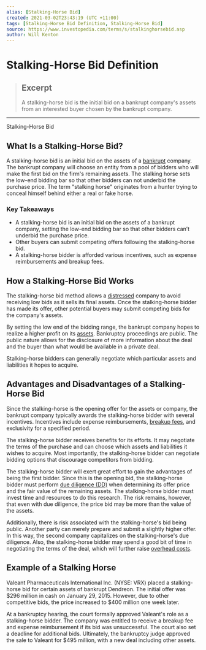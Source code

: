 ```yaml
---
alias: [Stalking-Horse Bid]
created: 2021-03-02T23:43:19 (UTC +11:00)
tags: [Stalking-Horse Bid Definition, Stalking-Horse Bid]
source: https://www.investopedia.com/terms/s/stalkinghorsebid.asp
author: Will Kenton
---
```


# Stalking-Horse Bid Definition

> ## Excerpt
> A stalking-horse bid is the initial bid on a bankrupt company's assets from an interested buyer chosen by the bankrupt company.

---

Stalking-Horse Bid
## What Is a Stalking-Horse Bid?

A stalking-horse bid is an initial bid on the assets of a [bankrupt](https://www.investopedia.com/terms/b/bankruptcy.asp) company. The bankrupt company will choose an entity from a pool of bidders who will make the first bid on the firm's remaining assets. The stalking horse sets the low-end bidding bar so that other bidders can not underbid the purchase price. The term "stalking horse" originates from a hunter trying to conceal himself behind either a real or fake horse.

### Key Takeaways

-   A stalking-horse bid is an initial bid on the assets of a bankrupt company, setting the low-end bidding bar so that other bidders can’t underbid the purchase price. 
-   Other buyers can submit competing offers following the stalking-horse bid. 
-   A stalking-horse bidder is afforded various incentives, such as expense reimbursements and breakup fees.

## How a Stalking-Horse Bid Works

The stalking-horse bid method allows a [distressed](https://www.investopedia.com/terms/f/financial_distress.asp) company to avoid receiving low bids as it sells its final assets. Once the stalking-horse bidder has made its offer, other potential buyers may submit competing bids for the company's assets.

By setting the low end of the bidding range, the bankrupt company hopes to realize a higher profit on its [assets](https://www.investopedia.com/terms/a/asset.asp). Bankruptcy proceedings are public. The public nature allows for the disclosure of more information about the deal and the buyer than what would be available in a private deal.

Stalking-horse bidders can generally negotiate which particular assets and liabilities it hopes to acquire.

## Advantages and Disadvantages of a Stalking-Horse Bid

Since the stalking-horse is the opening offer for the assets or company, the bankrupt company typically awards the stalking-horse bidder with several incentives. Incentives include expense reimbursements, [breakup fees](https://www.investopedia.com/terms/b/breakup-fee.asp), and exclusivity for a specified period. 

The stalking-horse bidder receives benefits for its efforts. It may negotiate the terms of the purchase and can choose which assets and liabilities it wishes to acquire. Most importantly, the stalking-horse bidder can negotiate bidding options that discourage competitors from bidding.

The stalking-horse bidder will exert great effort to gain the advantages of being the first bidder. Since this is the opening bid, the stalking-horse bidder must perform [due diligence (DD)](https://www.investopedia.com/terms/d/duediligence.asp) when determining its offer price and the fair value of the remaining assets. The stalking-horse bidder must invest time and resources to do this research. The risk remains, however, that even with due diligence, the price bid may be more than the value of the assets. 

Additionally, there is risk associated with the stalking-horse's bid being public. Another party can merely prepare and submit a slightly higher offer. In this way, the second company capitalizes on the stalking-horse's due diligence. Also, the stalking-horse bidder may spend a good bit of time in negotiating the terms of the deal, which will further raise [overhead costs](https://www.investopedia.com/terms/o/overhead.asp).

## Example of a Stalking Horse

Valeant Pharmaceuticals International Inc. (NYSE: VRX) placed a stalking-horse bid for certain assets of bankrupt Dendreon. The initial offer was $296 million in cash on January 29, 2015. However, due to other competitive bids, the price increased to $400 million one week later.

At a bankruptcy hearing, the court formally approved Valeant's role as a stalking-horse bidder. The company was entitled to receive a breakup fee and expense reimbursement if its bid was unsuccessful. The court also set a deadline for additional bids. Ultimately, the bankruptcy judge approved the sale to Valeant for $495 million, with a new deal including other assets.
